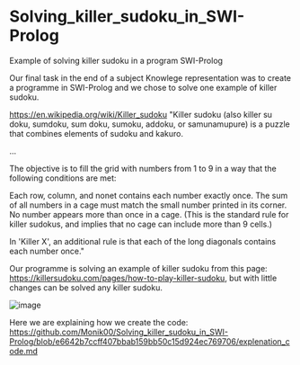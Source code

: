 # Solving_killer_sudoku_in_SWI-Prolog
Example of solving killer sudoku in a program SWI-Prolog

Our final task in the end of a subject Knowlege representation was to create a programme in SWI-Prolog and we chose to solve one example of killer sudoku.

https://en.wikipedia.org/wiki/Killer_sudoku
"Killer sudoku (also killer su doku, sumdoku, sum doku, sumoku, addoku, or samunamupure) is a puzzle that combines elements of sudoku and kakuro.

...

The objective is to fill the grid with numbers from 1 to 9 in a way that the following conditions are met:

Each row, column, and nonet contains each number exactly once.
The sum of all numbers in a cage must match the small number printed in its corner.
No number appears more than once in a cage. (This is the standard rule for killer sudokus, and implies that no cage can include more than 9 cells.)

In 'Killer X', an additional rule is that each of the long diagonals contains each number once."


Our programme is solving an example of killer sudoku from this page: 
https://killersudoku.com/pages/how-to-play-killer-sudoku,
but with little changes can be solved any killer sudoku. 

![image](https://user-images.githubusercontent.com/106586406/171146099-79a4a0e9-326a-4a56-9617-847bbb1230eb.png)

Here we are explaining how we create the code: 
https://github.com/Monik00/Solving_killer_sudoku_in_SWI-Prolog/blob/e6642b7ccff407bbab159bb50c15d924ec769706/explenation_code.md
